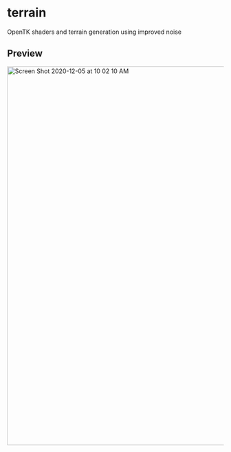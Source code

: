 # terrain
OpenTK shaders and terrain generation using improved noise

## Preview
<img width="878" alt="Screen Shot 2020-12-05 at 10 02 10 AM" src="https://user-images.githubusercontent.com/56200546/101246373-f2dbd700-36e0-11eb-8a0f-711e0b981cda.png">
